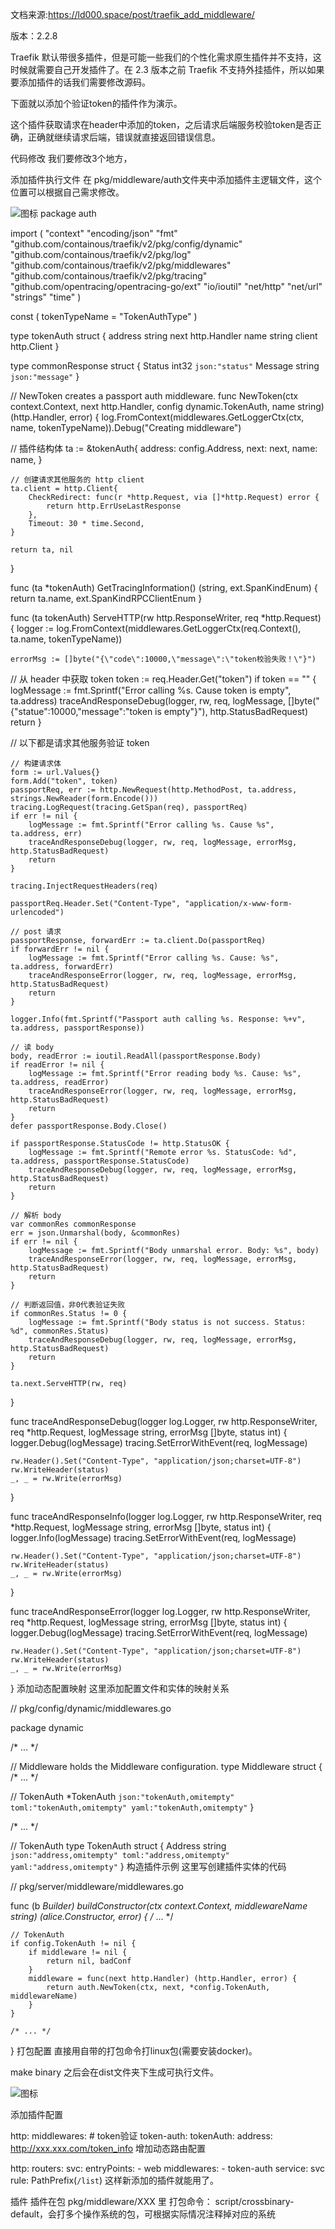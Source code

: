 文档来源:https://ld000.space/post/traefik_add_middleware/

版本：2.2.8

Traefik 默认带很多插件，但是可能一些我们的个性化需求原生插件并不支持，这时候就需要自己开发插件了。在 2.3 版本之前 Traefik 不支持外挂插件，所以如果要添加插件的话我们需要修改源码。

下面就以添加个验证token的插件作为演示。

这个插件获取请求在header中添加的token，之后请求后端服务校验token是否正确，正确就继续请求后端，错误就直接返回错误信息。

代码修改
我们要修改3个地方，

添加插件执行文件
在 pkg/middleware/auth文件夹中添加插件主逻辑文件，这个位置可以根据自己需求修改。

![图标](https://void.oss-cn-beijing.aliyuncs.com/img/20201014142902.png)
package auth

import (
	"context"
	"encoding/json"
	"fmt"
	"github.com/containous/traefik/v2/pkg/config/dynamic"
	"github.com/containous/traefik/v2/pkg/log"
	"github.com/containous/traefik/v2/pkg/middlewares"
	"github.com/containous/traefik/v2/pkg/tracing"
	"github.com/opentracing/opentracing-go/ext"
	"io/ioutil"
	"net/http"
	"net/url"
	"strings"
	"time"
)

const (
	tokenTypeName = "TokenAuthType"
)

type tokenAuth struct {
	address             string
	next                http.Handler
	name                string
	client              http.Client
}

type commonResponse struct {
	Status  int32  `json:"status"`
	Message string `json:"message"`
}

// NewToken creates a passport auth middleware.
func NewToken(ctx context.Context, next http.Handler, config dynamic.TokenAuth, name string) (http.Handler, error) {
	log.FromContext(middlewares.GetLoggerCtx(ctx, name, tokenTypeName)).Debug("Creating middleware")

  // 插件结构体
	ta := &tokenAuth{
		address:             config.Address,
		next:                next,
		name:                name,
	}

	// 创建请求其他服务的 http client
	ta.client = http.Client{
		CheckRedirect: func(r *http.Request, via []*http.Request) error {
			return http.ErrUseLastResponse
		},
		Timeout: 30 * time.Second,
	}

	return ta, nil
}

func (ta *tokenAuth) GetTracingInformation() (string, ext.SpanKindEnum) {
	return ta.name, ext.SpanKindRPCClientEnum
}

func (ta tokenAuth) ServeHTTP(rw http.ResponseWriter, req *http.Request) {
	logger := log.FromContext(middlewares.GetLoggerCtx(req.Context(), ta.name, tokenTypeName))

	errorMsg := []byte("{\"code\":10000,\"message\":\"token校验失败！\"}")

  // 从 header 中获取 token
	token := req.Header.Get("token")
	if token == "" {
		logMessage := fmt.Sprintf("Error calling %s. Cause token is empty", ta.address)
		traceAndResponseDebug(logger, rw, req, logMessage, []byte("{\"statue\":10000,\"message\":\"token is empty\"}"), http.StatusBadRequest)
		return
	}

  // 以下都是请求其他服务验证 token

	// 构建请求体
	form := url.Values{}
	form.Add("token", token)
	passportReq, err := http.NewRequest(http.MethodPost, ta.address, strings.NewReader(form.Encode()))
	tracing.LogRequest(tracing.GetSpan(req), passportReq)
	if err != nil {
		logMessage := fmt.Sprintf("Error calling %s. Cause %s", ta.address, err)
		traceAndResponseDebug(logger, rw, req, logMessage, errorMsg, http.StatusBadRequest)
		return
	}

	tracing.InjectRequestHeaders(req)

	passportReq.Header.Set("Content-Type", "application/x-www-form-urlencoded")

	// post 请求
	passportResponse, forwardErr := ta.client.Do(passportReq)
	if forwardErr != nil {
		logMessage := fmt.Sprintf("Error calling %s. Cause: %s", ta.address, forwardErr)
		traceAndResponseError(logger, rw, req, logMessage, errorMsg, http.StatusBadRequest)
		return
	}

	logger.Info(fmt.Sprintf("Passport auth calling %s. Response: %+v", ta.address, passportResponse))

	// 读 body
	body, readError := ioutil.ReadAll(passportResponse.Body)
	if readError != nil {
		logMessage := fmt.Sprintf("Error reading body %s. Cause: %s", ta.address, readError)
		traceAndResponseError(logger, rw, req, logMessage, errorMsg, http.StatusBadRequest)
		return
	}
	defer passportResponse.Body.Close()

	if passportResponse.StatusCode != http.StatusOK {
		logMessage := fmt.Sprintf("Remote error %s. StatusCode: %d", ta.address, passportResponse.StatusCode)
		traceAndResponseDebug(logger, rw, req, logMessage, errorMsg, http.StatusBadRequest)
		return
	}

	// 解析 body
	var commonRes commonResponse
	err = json.Unmarshal(body, &commonRes)
	if err != nil {
		logMessage := fmt.Sprintf("Body unmarshal error. Body: %s", body)
		traceAndResponseError(logger, rw, req, logMessage, errorMsg, http.StatusBadRequest)
		return
	}

	// 判断返回值，非0代表验证失败
	if commonRes.Status != 0 {
		logMessage := fmt.Sprintf("Body status is not success. Status: %d", commonRes.Status)
		traceAndResponseDebug(logger, rw, req, logMessage, errorMsg, http.StatusBadRequest)
		return
	}

	ta.next.ServeHTTP(rw, req)
}

func traceAndResponseDebug(logger log.Logger, rw http.ResponseWriter, req *http.Request, logMessage string, errorMsg []byte, status int) {
	logger.Debug(logMessage)
	tracing.SetErrorWithEvent(req, logMessage)

	rw.Header().Set("Content-Type", "application/json;charset=UTF-8")
	rw.WriteHeader(status)
	_, _ = rw.Write(errorMsg)
}

func traceAndResponseInfo(logger log.Logger, rw http.ResponseWriter, req *http.Request, logMessage string, errorMsg []byte, status int) {
	logger.Info(logMessage)
	tracing.SetErrorWithEvent(req, logMessage)

	rw.Header().Set("Content-Type", "application/json;charset=UTF-8")
	rw.WriteHeader(status)
	_, _ = rw.Write(errorMsg)
}

func traceAndResponseError(logger log.Logger, rw http.ResponseWriter, req *http.Request, logMessage string, errorMsg []byte, status int) {
	logger.Debug(logMessage)
	tracing.SetErrorWithEvent(req, logMessage)

	rw.Header().Set("Content-Type", "application/json;charset=UTF-8")
	rw.WriteHeader(status)
	_, _ = rw.Write(errorMsg)
}
添加动态配置映射
这里添加配置文件和实体的映射关系

// pkg/config/dynamic/middlewares.go

package dynamic

/* ... */

// Middleware holds the Middleware configuration.
type Middleware struct {
  /* ... */

  // 
	TokenAuth         *TokenAuth         `json:"tokenAuth,omitempty" toml:"tokenAuth,omitempty" yaml:"tokenAuth,omitempty"`
}

/* ... */

// TokenAuth
type TokenAuth struct {
	Address             string     `json:"address,omitempty" toml:"address,omitempty" yaml:"address,omitempty"`
}
构造插件示例
这里写创建插件实体的代码

// pkg/server/middleware/middlewares.go

func (b *Builder) buildConstructor(ctx context.Context, middlewareName string) (alice.Constructor, error) {
	/* ... */

	// TokenAuth
	if config.TokenAuth != nil {
		if middleware != nil {
			return nil, badConf
		}
		middleware = func(next http.Handler) (http.Handler, error) {
			return auth.NewToken(ctx, next, *config.TokenAuth, middlewareName)
		}
	}

	/* ... */
}
打包配置
直接用自带的打包命令打linux包(需要安装docker)。

make binary
之后会在dist文件夹下生成可执行文件。

![图标](https://void.oss-cn-beijing.aliyuncs.com/img/20201014154636.png)

添加插件配置

http:
  middlewares:
    # token验证
    token-auth:
      tokenAuth:
        address: http://xxx.xxx.com/token_info
增加动态路由配置

http:
  routers:
    svc:
      entryPoints:
      - web
      middlewares:
      - token-auth
      service: svc
      rule: PathPrefix(`/list`)
这样新添加的插件就能用了。

插件
插件在包 pkg/middleware/XXX 里
打包命令：
script/crossbinary-default，会打多个操作系统的包，可根据实际情况注释掉对应的系统

